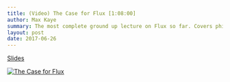 ```yaml
---
title: (Video) The Case for Flux [1:08:00]
author: Max Kaye
summary: The most complete ground up lecture on Flux so far. Covers philosophy, the current issues with Democracy, and Issue Based Direct Democracy, our proposed solution. Presented at the Flux Sydney meetup 21/06/2017.
layout: post
date: 2017-06-26
---
```


[Slides](https://docs.google.com/presentation/d/1UON9yK9JkjEiGtaZA7GOujSEwX2wAhPEFy3YBfYBdJQ/edit?usp=sharing)

[![The Case for Flux](http://img.youtube.com/vi/Zq25UXc_ONg/0.jpg)](https://www.youtube.com/watch?v=Zq25UXc_ONg "The Case for Flux")

